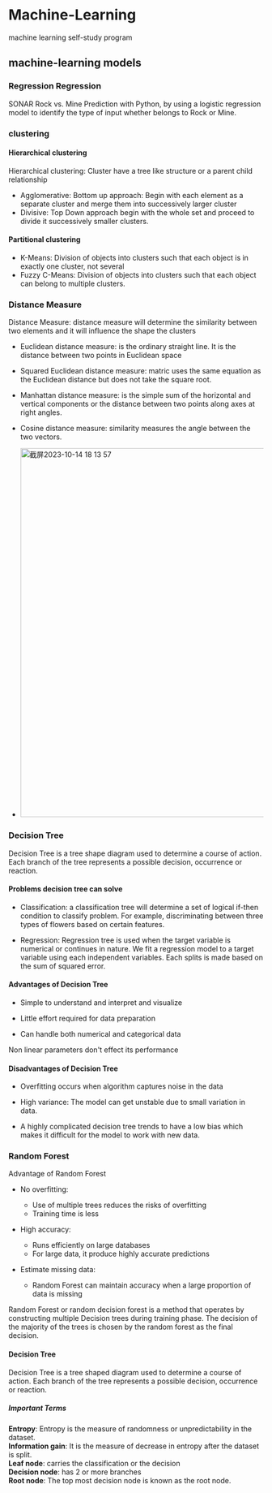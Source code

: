 # Machine-Learning
machine learning self-study program
## machine-learning models
### Regression Regression
SONAR Rock vs. Mine Prediction with Python, by using a logistic regression model to identify the type of input whether belongs to Rock or Mine.
### clustering
#### Hierarchical clustering
Hierarchical clustering: Cluster have a tree like structure or a parent child relationship 
- Agglomerative: Bottom up approach: Begin with each element as a separate cluster and merge them into successively larger cluster 
- Divisive: Top Down approach begin with the whole set and proceed to divide it successively smaller clusters. 
#### Partitional clustering 
- K-Means: Division of objects into clusters such that each object is in exactly one cluster, not several  
- Fuzzy C-Means: Division of objects into clusters such that each object can belong to multiple clusters.
### Distance Measure 
Distance Measure: distance measure will determine the similarity between two elements and it will influence the shape the clusters 
- Euclidean distance measure: is the ordinary straight line. It is the distance between two points in Euclidean space
- Squared Euclidean distance measure: matric uses the same equation as the Euclidean distance but does not take the square root.
- Manhattan distance measure: is the simple sum of the horizontal and vertical components or the distance between two points along axes at right angles.  
- Cosine distance measure: similarity measures the angle between the two vectors. 

- <img width="727" alt="截屏2023-10-14 18 13 57" src="https://github.com/Felicia1993/Machine-Learning/assets/22839284/05f18377-53ee-4da5-918b-5f7d3271def2">

### Decision Tree
Decision Tree is a tree shape diagram used to determine a course of action. Each branch of the tree represents a possible decision, occurrence or reaction. 
#### Problems decision tree can solve
- Classification: a classification tree will determine a set of logical if-then condition to classify problem. For example, discriminating between three types of flowers based on certain features. 

- Regression: Regression tree is used when the target variable is numerical or continues in nature. We fit a regression model to a target variable using each independent variables. Each splits is made based on the sum of squared error.
#### Advantages of Decision Tree 
- Simple to understand and interpret and visualize 

- Little effort required for data preparation 

- Can handle both numerical and categorical data 

Non linear parameters don't effect its performance 
#### Disadvantages of Decision Tree 
- Overfitting occurs when algorithm captures noise in the data 

- High variance: The model can get unstable due to small variation in data. 

- A highly complicated decision tree trends to have a low bias which makes it difficult for the model to work with new data.

### Random Forest
Advantage of Random Forest 
- No overfitting:
	- Use of multiple trees reduces the risks of overfitting
	- Training time is less
- High accuracy:
	- Runs efficiently on large databases
	- For large data, it produce highly accurate predictions  
  

- Estimate missing data: 
	- Random Forest can maintain accuracy when a large proportion of data is missing

Random Forest or random decision forest is a method that operates by constructing multiple Decision trees during training phase. The decision of the majority of the trees is chosen by the random forest as the final decision. 

#### Decision Tree 
Decision Tree is a tree shaped diagram used to determine a course of action. Each branch of the tree represents a possible decision, occurrence or reaction. 

##### Important Terms 
**Entropy**: Entropy is the measure of randomness or unpredictability in the dataset.   
**Information gain**: It is the measure of decrease in entropy after the dataset is split.   
**Leaf node**: carries the classification or the decision    
**Decision node**: has 2 or more branches     
**Root node**: The top most decision node is known as the root node.      
 

 
